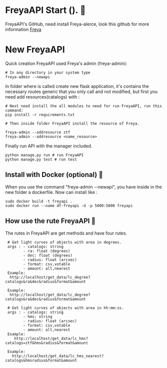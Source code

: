 # FreyaAPI Start (). 🚀
FreyaAPI's GitHub, need install Freya-alerce, look this github for more information [Freya](https://github.com/fernandezeric/Memoria)

# New FreyaAPI
Quick creation FreyaAPI used Freya's admin (freya-admin):
```
# In any directory in your system type
freya-admin --newapi

```
In folder where is called create new flask application, it's contains the
necessary routes generic that you only call and not modified, but first you need
add resources(catalogs) with :

```
# Next need install the all modules to need for run FreyaAPI, run this command:
pip install -r requirements.txt

# Then inside folder FreyaAPI install the resource of Freya.

freya-admin --addresource ztf
freya-admin --addresource <name_resource>

```

Finally run API with the manager included.
```
python manage.py run # run FreyaAPI
python manage.py test # run test
```

## Install with Docker (optional) 🔧
When you use the command "freya-admin --newapi", you have inside in the new folder a
dockerfile. Now can install like :

```
sudo docker build -t freyapi .
sudo docker run --name df-freyapi -d -p 5000:5000 freyapi
```

## How use the rute FreyaAPI 📖
The rutes in FreyaAPI are get methods and have four rutes.
```
 # Get light curves of objects with area in degrees.
 args : - catalogs: string
        - ra: float (degrees) 
        - dec: float (degrees)
        - radius: float (arcsec)
        - format: csv,votable
        - amount: all,nearest
 Example:
  http://localhost/get_data/lc_degree?catalogs&ra&dec&radius&format&amount
 
 Example:
  http://localhost/get_data/lc_degree?catalogs&ra&dec&radius&format&amount   
```
```
 # Get light curves of objects with area in hh:mm:ss.
 args : - catalogs: string
        - hms: string
        - radius: float (arcsec)
        - format: csv,votable
        - amount: all,nearest
 Example:
    http://localhost/get_data/lc_hms?catalogs=ztf&hms&radius&format&amount
 
 Example:
   http://localhost/get_data/lc_hms_nearest?catalogs&hmsradius&format&amount 
```